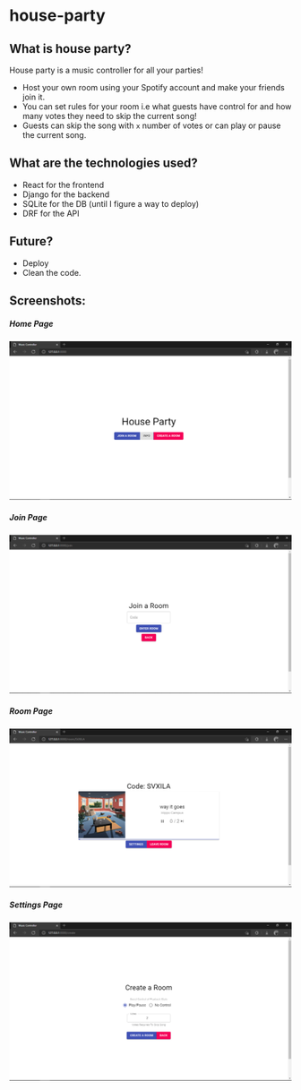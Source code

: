 # house-party

## What is house party?
House party is a music controller for all your parties!
- Host your own room using your Spotify account and make your friends join it. 
- You can set rules for your room i.e what guests have control for and how many votes they need to skip the current song!
- Guests can skip the song with `x` number of votes or can play or pause the current song.

## What are the technologies used?
- React for the frontend
- Django for the backend 
- SQLite for the DB (until I figure a way to deploy)
- DRF for the API

## Future?
- Deploy
- Clean the code.

## Screenshots: 
##### Home Page
![Alt text](/screenshots/homepage.png?raw=true "Optional Title")
##### Join Page
![Alt text](/screenshots/joinpage.png?raw=true "Optional Title")
##### Room Page
![Alt text](/screenshots/roompage.png?raw=true "Optional Title")
##### Settings Page
![Alt text](/screenshots/settingspage.png?raw=true "Optional Title")
